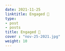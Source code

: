 ```yaml
---
date: 2021-11-25
linktitle: Engaged 💞
type:
- post
- posts
title: Engaged 💞
cover : "nov-25-2021.jpg"
weight: 10
---
```



